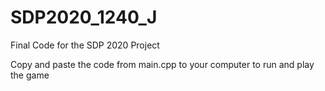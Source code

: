 # SDP2020_1240_J
Final Code for the SDP 2020 Project

Copy and paste the code from main.cpp to your computer to run and play the game
